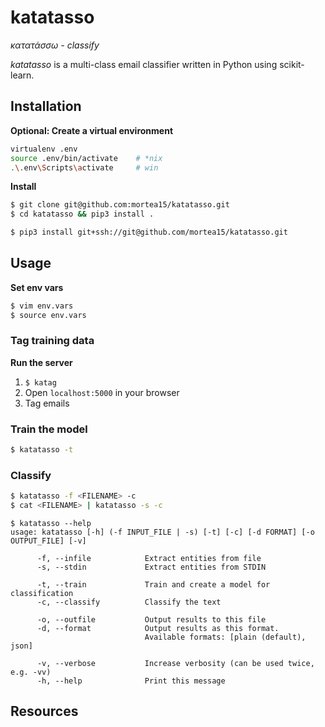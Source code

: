 # katatasso
*κατατάσσω - classify*

*katatasso* is a multi-class email classifier written in Python using scikit-learn.

## Installation
**Optional: Create a virtual environment**
```bash
virtualenv .env
source .env/bin/activate    # *nix
.\.env\Scripts\activate     # win
```
**Install**
```bash
$ git clone git@github.com:mortea15/katatasso.git
$ cd katatasso && pip3 install .
```
```bash
$ pip3 install git+ssh://git@github.com/mortea15/katatasso.git
```
## Usage
**Set env vars**
```bash
$ vim env.vars
$ source env.vars
```

### Tag training data
**Run the server**
1. `$ katag`
2. Open `localhost:5000` in your browser
3. Tag emails

### Train the model
```bash
$ katatasso -t
```

### Classify
```bash
$ katatasso -f <FILENAME> -c
$ cat <FILENAME> | katatasso -s -c
```

```
$ katatasso --help
usage: katatasso [-h] (-f INPUT_FILE | -s) [-t] [-c] [-d FORMAT] [-o OUTPUT_FILE] [-v]

      -f, --infile            Extract entities from file
      -s, --stdin             Extract entities from STDIN

      -t, --train             Train and create a model for classification
      -c, --classify          Classify the text

      -o, --outfile           Output results to this file
      -d, --format            Output results as this format.
                              Available formats: [plain (default), json]

      -v, --verbose           Increase verbosity (can be used twice, e.g. -vv)
      -h, --help              Print this message
```

## Resources
